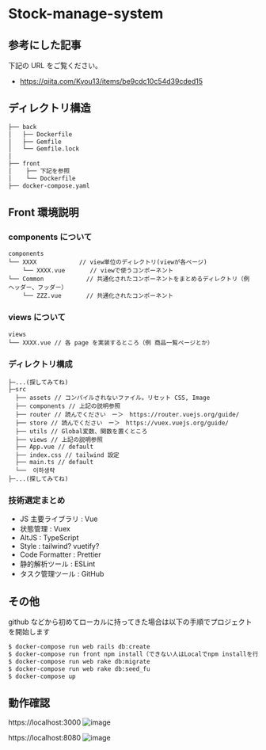 # Stock-manage-system

## 参考にした記事

下記の URL をご覧ください。

- https://qiita.com/Kyou13/items/be9cdc10c54d39cded15

## ディレクトリ構造

```bash
├── back
│   ├── Dockerfile
│   ├── Gemfile
│   └── Gemfile.lock
│
├── front
│    ├── 下記を参照
│    └── Dockerfile
├── docker-compose.yaml
```

## Front 環境説明

### components について

```
components
└── XXXX            // view単位のディレクトリ(viewが各ページ)
    └── XXXX.vue       // viewで使うコンポーネント
└── Common            // 共通化されたコンポーネントをまとめるディレクトリ（例 ヘッダー、フッダー）
    └── ZZZ.vue       // 共通化されたコンポーネント
```

### views について

```
views
└── XXXX.vue // 各 page を実装するところ（例 商品一覧ページとか）

```

### ディレクトリ構成

```
├─...(探してみてね)
├─src
  ├── assets // コンパイルされないファイル。リセット CSS, Image
  ├── components // 上記の説明参照
  ├── router // 読んでください　ー＞　https://router.vuejs.org/guide/
  ├── store // 読んでください　ー＞　https://vuex.vuejs.org/guide/
  ├── utils // Global変数、関数を置くところ
  ├── views // 上記の説明参照
  ├── App.vue // default
  ├── index.css // tailwind 設定
  ├── main.ts // default
  └──  이하생략
├─...(探してみてね)
```

### 技術選定まとめ

- JS 主要ライブラリ : Vue
- 状態管理 : Vuex
- AltJS : TypeScript
- Style : tailwind? vuetify?
- Code Formatter : Prettier
- 静的解析ツール : ESLint
- タスク管理ツール : GitHub

## その他

github などから初めてローカルに持ってきた場合は以下の手順でプロジェクトを開始します

```bash
$ docker-compose run web rails db:create
$ docker-compose run front npm install（できない人はLocalでnpm installを行う。）
$ docker-compose run web rake db:migrate
$ docker-compose run web rake db:seed_fu
$ docker-compose up
```

## 動作確認

https://localhost:3000
![image](https://user-images.githubusercontent.com/46416157/122662912-9bf7a400-d1d1-11eb-9b28-2097899f8e24.png)

https://localhost:8080
![image](https://user-images.githubusercontent.com/46416157/122662945-e24d0300-d1d1-11eb-9ec3-14b89801b6c6.png)
